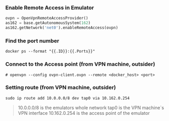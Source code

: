 ### Enable Remote Access in Emulator

```python
ovpn = OpenVpnRemoteAccessProvider()
as162 = base.getAutonomousSystem(162)
as162.getNetwork('net0').enableRemoteAccess(ovpn)
```

### Find the port number

```
docker ps --format "{{.ID}}:{{.Ports}}"
```

### Connect to the Access point (from VPN machine, outsider)

```
# openvpn --config ovpn-client.ovpn --remote <docker_host> <port> 
```

### Setting route (from VPN machine, outsider)

```
sudo ip route add 10.0.0.0/8 dev tap0 via 10.162.0.254
```
> 10.0.0.0/8 is the emulators whole network
> tap0 is the VPN machine`s VPN interface
> 10.162.0.254 is the access point of the emulator

